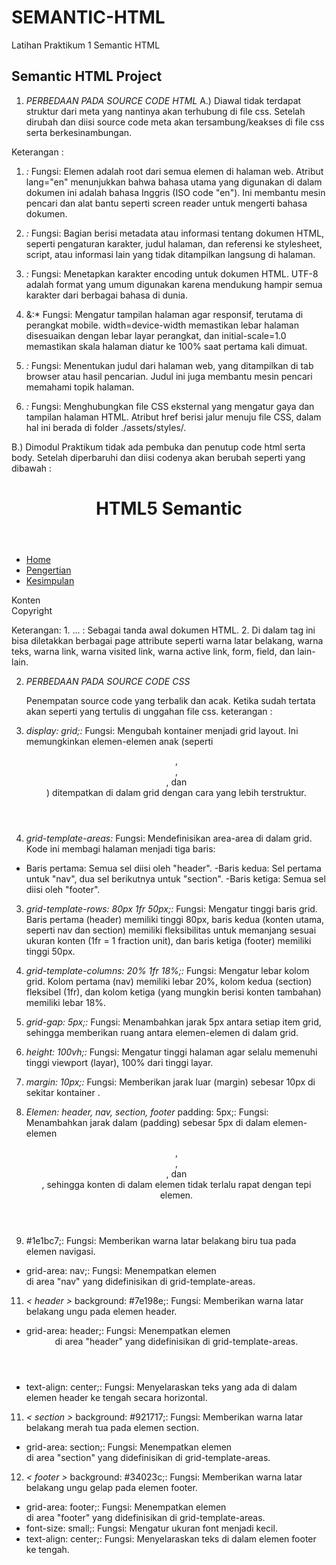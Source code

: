 # SEMANTIC-HTML
Latihan Praktikum 1 Semantic HTML

## Semantic HTML Project

1. *PERBEDAAN PADA SOURCE CODE HTML*
  A.)  Diawal tidak terdapat struktur dari meta yang nantinya akan terhubung di file css. Setelah dirubah dan diisi source code meta akan tersambung/keakses di file css serta berkesinambungan.

   <!DOCTYPE html>
<html lang="en">
<head>
    <meta charset="UTF-8"/>
    <meta name="viewport" content="width=device-width, initial-scale=1.0"/>
    <title>HTML Semantic</title>
    <link rel="stylessheet" href="./assets/styles/styles.css">

 Keterangan :

1. *<html lang="en">:*
Fungsi: Elemen <html> adalah root dari semua elemen di halaman web. Atribut lang="en" menunjukkan bahwa bahasa utama yang digunakan di dalam dokumen ini adalah bahasa Inggris (ISO code "en"). Ini membantu mesin pencari dan alat bantu seperti screen reader untuk mengerti bahasa dokumen.

2. *<head>:*
Fungsi: Bagian <head> berisi metadata atau informasi tentang dokumen HTML, seperti pengaturan karakter, judul halaman, dan referensi ke stylesheet, script, atau informasi lain yang tidak ditampilkan langsung di halaman.
   
3. *<meta charset="UTF-8"/>:*
Fungsi: Menetapkan karakter encoding untuk dokumen HTML. UTF-8 adalah format yang umum digunakan karena mendukung hampir semua karakter dari berbagai bahasa di dunia.

4. &<meta name="viewport" content="width=device-width, initial-scale=1.0"/>:*
Fungsi: Mengatur tampilan halaman agar responsif, terutama di perangkat mobile. width=device-width memastikan lebar halaman disesuaikan dengan lebar layar perangkat, dan initial-scale=1.0 memastikan skala halaman diatur ke 100% saat pertama kali dimuat.

5. *<title>HTML Semantic</title>:*
Fungsi: Menentukan judul dari halaman web, yang ditampilkan di tab browser atau hasil pencarian. Judul ini juga membantu mesin pencari memahami topik halaman.

6. *<link rel="stylesheet" href="./assets/styles/styles.css">:*
Fungsi: Menghubungkan file CSS eksternal yang mengatur gaya dan tampilan halaman HTML. Atribut href berisi jalur menuju file CSS, dalam hal ini berada di folder ./assets/styles/.
            
   
  B.) Dimodul Praktikum tidak ada pembuka dan penutup code html serta body. Setelah diperbaruhi dan diisi codenya akan berubah seperti yang dibawah :
  
<body>
<header> 
    <h1>HTML5 Semantic</h1> 
</header> 
<nav> 
  <ul> 
    <li><a href="#home">Home</a></li> 
    <li><a href="#pengertian">Pengertian</a></li>    
    <li><a href="#kesimpulan">Kesimpulan</a></li> 
  </ul> 
</nav> 
<section> 
  Konten 
</section> 
<footer> 
  Copyright 
</footer> 
</body>
</html>

Keterangan:
      1. <HTML>... </HTML> : Sebagai tanda awal dokumen HTML. 
      2.  <BODY> </BODY> Di dalam tag ini bisa diletakkan berbagai page attribute seperti warna latar 
         belakang, warna teks, warna link, warna visited link, warna active link, form, field, dan lain-      lain. 

2. *PERBEDAAN PADA SOURCE CODE CSS*

   Penempatan source code yang terbalik dan acak. Ketika sudah tertata akan seperti yang tertulis di unggahan file css.
   keterangan :
   
1. *display: grid;:*
   Fungsi: Mengubah kontainer <body> menjadi grid layout. Ini memungkinkan elemen-elemen anak (seperti          <header>, <nav>, <section>, dan <footer>) ditempatkan di dalam grid dengan cara yang lebih terstruktur.

2. *grid-template-areas:*
   Fungsi: Mendefinisikan area-area di dalam grid. Kode ini membagi halaman menjadi tiga baris:
  - Baris pertama: Semua sel diisi oleh "header".
  -Baris kedua: Sel pertama untuk "nav", dua sel berikutnya untuk "section".
  -Baris ketiga: Semua sel diisi oleh "footer".

3. *grid-template-rows: 80px 1fr 50px;:*
   Fungsi: Mengatur tinggi baris grid. Baris pertama (header) memiliki tinggi 80px, baris kedua (konten          utama, seperti nav dan section) memiliki fleksibilitas untuk memanjang sesuai ukuran konten (1fr = 1        fraction unit), dan baris ketiga (footer) memiliki tinggi 50px.
   
4. *grid-template-columns: 20% 1fr 18%;:*
   Fungsi: Mengatur lebar kolom grid. Kolom pertama (nav) memiliki lebar 20%, kolom kedua (section)             fleksibel (1fr), dan kolom ketiga (yang mungkin berisi konten tambahan) memiliki lebar 18%.
   
5. *grid-gap: 5px;:*
   Fungsi: Menambahkan jarak 5px antara setiap item grid, sehingga memberikan ruang antara elemen-elemen di dalam grid.

6. *height: 100vh;:*
   Fungsi: Mengatur tinggi halaman agar selalu memenuhi tinggi viewport (layar), 100% dari tinggi layar.

7. *margin: 10px;:*
   Fungsi: Memberikan jarak luar (margin) sebesar 10px di sekitar kontainer <body>.

8. *Elemen: header, nav, section, footer*
   padding: 5px;:
   Fungsi: Menambahkan jarak dalam (padding) sebesar 5px di dalam elemen-elemen <header>, <nav>,             <section>, dan <footer>, sehingga konten di dalam elemen tidak terlalu rapat dengan tepi elemen.

10. *<nav>*
   #1e1bc7;:
   Fungsi: Memberikan warna latar belakang biru tua pada elemen navigasi.
   - grid-area: nav;:
   Fungsi: Menempatkan elemen <nav> di area "nav" yang didefinisikan di grid-template-areas.

11. *< header >*
   background: #7e198e;:
   Fungsi: Memberikan warna latar belakang ungu pada elemen header.
   - grid-area: header;:
   Fungsi: Menempatkan elemen <header> di area "header" yang didefinisikan di grid-template-areas.
   - text-align: center;:
   Fungsi: Menyelaraskan teks yang ada di dalam elemen header ke tengah secara horizontal.

11. *< section >*
    background: #921717;:
   Fungsi: Memberikan warna latar belakang merah tua pada elemen section.
   - grid-area: section;:
   Fungsi: Menempatkan elemen <section> di area "section" yang didefinisikan di grid-template-areas.

12. *< footer >*
    background: #34023c;:
   Fungsi: Memberikan warna latar belakang ungu gelap pada elemen footer.
   - grid-area: footer;:
   Fungsi: Menempatkan elemen <footer> di area "footer" yang didefinisikan di grid-template-areas.
   - font-size: small;:
   Fungsi: Mengatur ukuran font menjadi kecil.
   - text-align: center;:
   Fungsi: Menyelaraskan teks di dalam elemen footer ke tengah.

